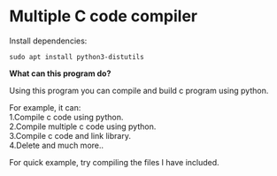# Multiple C code compiler

Install dependencies:
```
sudo apt install python3-distutils
```

**What can this program do?** <br />

Using this program you can compile and build c program using python. <br />

For example, it can:          <br />
1.Compile c code using python.   <br />
2.Compile multiple c code using python. <br />
3.Compile c code and link library.      <br />
4.Delete and much more..        <br />

For quick example, try compiling the files I have included.